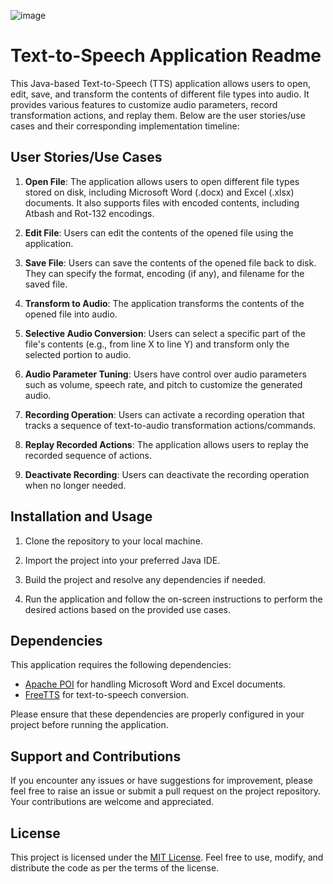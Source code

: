 ![image](https://github.com/rempakos/Text2Speech-Project/assets/44623491/3bdd9326-024a-4e08-ad99-0dc9d655a914)

# Text-to-Speech Application Readme

This Java-based Text-to-Speech (TTS) application allows users to open, edit, save, and transform the contents of different file types into audio. It provides various features to customize audio parameters, record transformation actions, and replay them. Below are the user stories/use cases and their corresponding implementation timeline:

## User Stories/Use Cases

1. **Open File**: The application allows users to open different file types stored on disk, including Microsoft Word (.docx) and Excel (.xlsx) documents. It also supports files with encoded contents, including Atbash and Rot-132 encodings.

2. **Edit File**: Users can edit the contents of the opened file using the application.

3. **Save File**: Users can save the contents of the opened file back to disk. They can specify the format, encoding (if any), and filename for the saved file.

4. **Transform to Audio**: The application transforms the contents of the opened file into audio.

5. **Selective Audio Conversion**: Users can select a specific part of the file's contents (e.g., from line X to line Y) and transform only the selected portion to audio.

6. **Audio Parameter Tuning**: Users have control over audio parameters such as volume, speech rate, and pitch to customize the generated audio.

7. **Recording Operation**: Users can activate a recording operation that tracks a sequence of text-to-audio transformation actions/commands.

8. **Replay Recorded Actions**: The application allows users to replay the recorded sequence of actions.

9. **Deactivate Recording**: Users can deactivate the recording operation when no longer needed.

## Installation and Usage

1. Clone the repository to your local machine.

2. Import the project into your preferred Java IDE.

3. Build the project and resolve any dependencies if needed.

4. Run the application and follow the on-screen instructions to perform the desired actions based on the provided use cases.

## Dependencies

This application requires the following dependencies:

- [Apache POI](https://poi.apache.org/) for handling Microsoft Word and Excel documents.
- [FreeTTS](https://freetts.sourceforge.io/) for text-to-speech conversion.

Please ensure that these dependencies are properly configured in your project before running the application.

## Support and Contributions

If you encounter any issues or have suggestions for improvement, please feel free to raise an issue or submit a pull request on the project repository. Your contributions are welcome and appreciated.

## License

This project is licensed under the [MIT License](https://opensource.org/licenses/MIT). Feel free to use, modify, and distribute the code as per the terms of the license.

